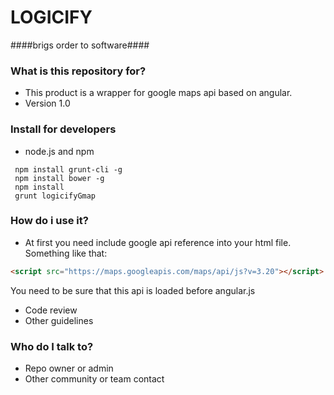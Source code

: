 # LOGICIFY #
####brigs order to software####

### What is this repository for? ###

* This product is a wrapper for google maps api based on angular.
* Version 1.0

### Install for developers ###

* node.js and npm
```shell
 npm install grunt-cli -g
 npm install bower -g
 npm install
 grunt logicifyGmap
```
### How do i use it? ###
* At first you need include google api reference into your html file.
Something like that: 
```html
<script src="https://maps.googleapis.com/maps/api/js?v=3.20"></script>
```
You need to be sure that this api is loaded before angular.js
* Code review
* Other guidelines

### Who do I talk to? ###

* Repo owner or admin
* Other community or team contact
